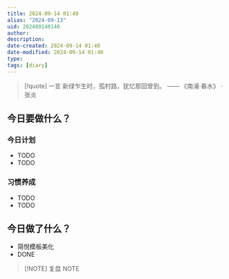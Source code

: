 ```yaml
---
title: 2024-09-14 01:40
alias: "2024-09-13"
uid: 202409140140
author: 
description: 
date-created: 2024-09-14 01:40
date-modified: 2024-09-14 01:40
type: 
tags: [diary]
---
```


> [!quote] 一言
 新绿乍生时，孤村路，犹忆那回曾到。 —— 《南浦·春水》 · 张炎

## 今日要做什么？

### 今日计划

- TODO
- TODO

### 习惯养成

- TODO
- TODO

## 今日做了什么？

- 简悦模板美化
- DONE

> [!NOTE] 复盘
> NOTE
